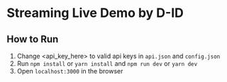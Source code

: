 # Streaming Live Demo by D-ID

## How to Run

1. Change <api_key_here> to valid api keys in `api.json` and `config.json`
2. Run `npm install` or `yarn install` and `npm run dev` or `yarn dev`
3. Open `localhost:3000` in the browser
